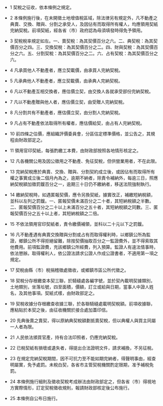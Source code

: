* 1 契稅之征收，依本條例之規定。

* 2 本條例施行後，在未開徵土地增值稅區域，除法律另有規定外，凡不動產之典賣、交換、贈與、分割之承受人，及因佔有而取得所有權人，均應領用契紙完納契稅。前項契紙，經各省（市）政府認為毋須填發時得免予領用。

* 3 契稅稅率規定如左。一、賣契稅：為其契價百分之六。二、典契稅：為其契價百分之四。三、交換契稅：為其契價百分之二。四、財與契稅：為其契價百分之六。五、分割契稅：為其契價百分之二。六、占有契稅：為其契價百分之六。

* 4 凡承買他人不動產者，應立契載價，由承買人完納契稅。

* 5 凡承典他人不動產者，應立契載價，由承典人完納契稅。

* 6 凡以不動產互相交換者，應估價立契，由交換人各就承受部份完納契稅。

* 7 凡以不動產贈與他人者，應估價立契，由受贈人完納契稅。

* 8 凡分割共有不動產者，應估價立契，由分割人完納契稅。

* 9 凡占有不動產依法取得所有權者，應估價給契，由占有人完納契稅。

* 10 前四條之估價，應組織評價委員會，分區估定標準價格，並公告之，其規程由財政部定之。

* 11 領用官印契紙，每張酌繳工本費，由財政部按照各地情形核定之。

* 12 凡各機關公用及因公徵用之不動產、免征契稅，但供營業用者，不在此限。

* 13 完納契稅應於典賣、交換、贈與、分割契約成立後，或因佔有而取得所有權之事實成立後二個月內為之，逾期不納者，除責令補納外，每逾三日，照應納契稅額加徵罰鍰百分之一，逾期三十日仍不繳納者，移送法院強制執行。

* 14 繳納契稅時，如遇匿報契價，應令另換契紙，據實改正，補繳短納稅額，並科以左列之罰鍰。一、匿報契價未滿百分之二十者，其短納稅額之半數。二、匿報契價百分之二十以上未滿百分之五十者，其短納稅額之同數。三、匿報契價百分之五十以上者，其短納稅額之二倍。

* 15 不依法領用官印契紙者，責令繳價補領，並科以二十元以下之罰鍰。

* 16 凡不動產遇有典賣交換贈與分割或占有而取得權利時，以鄉鎮公所為監證，鄉鎮公所不得拒絕留難，除按契價抽取百分之一監證費外，並不得索取其他費用。前項監證費，充該鄉鎮公所經費，列入預算。監證人有違法情事時，依法懲辦。取得權利人，依公證法請求公證人作成公證書者，不適用第一項之規定。

* 17 契稅由縣（市）稅捐稽徵處徵收，或鄉鎮市區公所代徵之。

* 18 契稅分存根繳查本契三聯，於騎縫處各編字號，並於契內載明契據類別，土地類別，坐落坵號，四至面積，價額，訂立或給與日期，當事人中證人姓名，及其他事項。契紙式樣，由財政部定之。

* 19 契稅收據分存根繳查收據三聯，於各聯騎縫處載明契稅額。前項收據聯，應粘貼於本契之後，由征收機關於接合處加蓋印信。

* 20 先典後賣之賣契，得以原納典契稅額劃抵賣契稅，但以典權人與買主同屬一人者為限。

* 21 人民依法頒買官產，持有合法印照者，仍應完納契稅。

* 22 已稅契紙有損壞或遺失者，得提出合法證明文件，請求補換，不另征稅。

* 23 在規定完納契稅期間，因不可抗力至不能如期完納者，得聲明事由，經查明屬實，免予處罰。未稅白契，各省市主管契稅機關酌定限期，准予補稅免罰。

* 24 本條例施行細則及徵收契稅考成辦法由財政部定之，但各省（市）得視地方實際情形，訂定契稅徵收規則，報請財政部核定後公布施行。

* 25 本條例自公布日施行。

